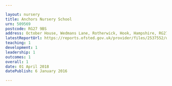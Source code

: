 ```yaml
---

layout: nursery
title: Anchors Nursery School
urn: 509569
postcode: RG27 9BS
address: October House, Wedmans Lane, Rotherwick, Hook, Hampshire, RG27 9BS
latestReportUrl: https://reports.ofsted.gov.uk/provider/files/2537552/urn/509569.pdf
teaching: 1
development: 1
leadership: 1
outcomes: 1
overall: 1
date: 01 April 2018 
datePublish: 6 January 2016

---
```

